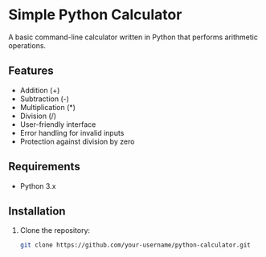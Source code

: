 # Simple Python Calculator

A basic command-line calculator written in Python that performs arithmetic operations.

## Features

- Addition (+)
- Subtraction (-)
- Multiplication (*)
- Division (/)
- User-friendly interface
- Error handling for invalid inputs
- Protection against division by zero

## Requirements

- Python 3.x

## Installation

1. Clone the repository:
   ```bash
   git clone https://github.com/your-username/python-calculator.git